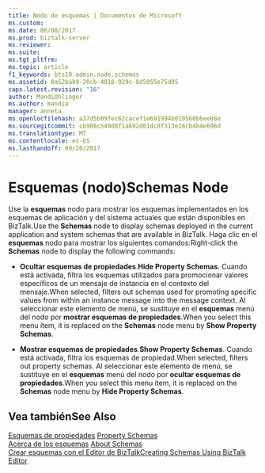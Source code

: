 ```yaml
---
title: Nodo de esquemas | Documentos de Microsoft
ms.custom: 
ms.date: 06/08/2017
ms.prod: biztalk-server
ms.reviewer: 
ms.suite: 
ms.tgt_pltfrm: 
ms.topic: article
f1_keywords: bts10.admin.node.schemas
ms.assetid: 0a52bab9-20cb-4018-929c-8d5055e75d05
caps.latest.revision: "16"
author: MandiOhlinger
ms.author: mandia
manager: anneta
ms.openlocfilehash: a37d5b09fec62cacef1e691994b019560b6ee88e
ms.sourcegitcommit: cb908c540d8f1a692d01dc8f313e16cb4b4e696d
ms.translationtype: MT
ms.contentlocale: es-ES
ms.lasthandoff: 09/20/2017
---
```

# <a name="schemas-node"></a><span data-ttu-id="664c5-102">Esquemas (nodo)</span><span class="sxs-lookup"><span data-stu-id="664c5-102">Schemas Node</span></span>
<span data-ttu-id="664c5-103">Use la **esquemas** nodo para mostrar los esquemas implementados en los esquemas de aplicación y del sistema actuales que están disponibles en BizTalk.</span><span class="sxs-lookup"><span data-stu-id="664c5-103">Use the **Schemas** node to display schemas deployed in the current application and system schemas that are available in BizTalk.</span></span> <span data-ttu-id="664c5-104">Haga clic en el **esquemas** nodo para mostrar los siguientes comandos:</span><span class="sxs-lookup"><span data-stu-id="664c5-104">Right-click the **Schemas** node to display the following commands:</span></span>  
  
-   <span data-ttu-id="664c5-105">**Ocultar esquemas de propiedades**.</span><span class="sxs-lookup"><span data-stu-id="664c5-105">**Hide Property Schemas**.</span></span> <span data-ttu-id="664c5-106">Cuando está activada, filtra los esquemas utilizados para promocionar valores específicos de un mensaje de instancia en el contexto del mensaje.</span><span class="sxs-lookup"><span data-stu-id="664c5-106">When selected, filters out schemas used for promoting specific values from within an instance message into the message context.</span></span> <span data-ttu-id="664c5-107">Al seleccionar este elemento de menú, se sustituye en el **esquemas** menú del nodo por **mostrar esquemas de propiedades**.</span><span class="sxs-lookup"><span data-stu-id="664c5-107">When you select this menu item, it is replaced on the **Schemas** node menu by **Show Property Schemas**.</span></span>  
  
-   <span data-ttu-id="664c5-108">**Mostrar esquemas de propiedades**.</span><span class="sxs-lookup"><span data-stu-id="664c5-108">**Show Property Schemas**.</span></span> <span data-ttu-id="664c5-109">Cuando está activada, filtra los esquemas de propiedad.</span><span class="sxs-lookup"><span data-stu-id="664c5-109">When selected, filters out property schemas.</span></span> <span data-ttu-id="664c5-110">Al seleccionar este elemento de menú, se sustituye en el **esquemas** menú del nodo por **ocultar esquemas de propiedades**.</span><span class="sxs-lookup"><span data-stu-id="664c5-110">When you select this menu item, it is replaced on the **Schemas** node menu by **Hide Property Schemas**.</span></span>  
  
## <a name="see-also"></a><span data-ttu-id="664c5-111">Vea también</span><span class="sxs-lookup"><span data-stu-id="664c5-111">See Also</span></span>  
 <span data-ttu-id="664c5-112">[Esquemas de propiedades](../core/property-schemas.md) </span><span class="sxs-lookup"><span data-stu-id="664c5-112">[Property Schemas](../core/property-schemas.md) </span></span>  
 <span data-ttu-id="664c5-113">[Acerca de los esquemas](../core/about-schemas.md) </span><span class="sxs-lookup"><span data-stu-id="664c5-113">[About Schemas](../core/about-schemas.md) </span></span>  
 [<span data-ttu-id="664c5-114">Crear esquemas con el Editor de BizTalk</span><span class="sxs-lookup"><span data-stu-id="664c5-114">Creating Schemas Using BizTalk Editor</span></span>](../core/creating-schemas-using-biztalk-editor.md)